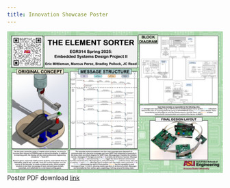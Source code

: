 ```yaml
---
title: Innovation Showcase Poster
---
```

![Poster](static/Images/Team%20201%20-%20Poster%20(EGR314).JPG)
Poster PDF download [link](static/Images/Team%20201%20-%20Poster%20(EGR314).pdf)